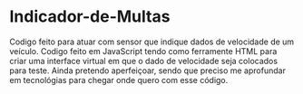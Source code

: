 # Indicador-de-Multas
Codigo feito para atuar com sensor que indique dados de velocidade de um veículo.
Codigo feito em JavaScript tendo como ferramente HTML para criar uma interface virtual em que o dado de velocidade seja colocados para teste.
Ainda pretendo aperfeiçoar, sendo que preciso me aprofundar em tecnológias para chegar onde quero com esse código.
